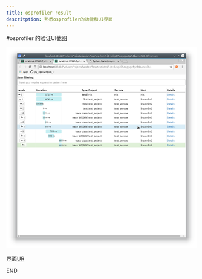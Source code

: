 ```yaml
---
title: osprofiler result
descritption: 熟悉osprofiler的功能和UI界面
---
```



#osprofiler 的验证UI截图

![osprofiler UI](../images/Screenshot_20180401_195658.png)

[界面UR](../files/osprofiler-result-ui.html)

END
